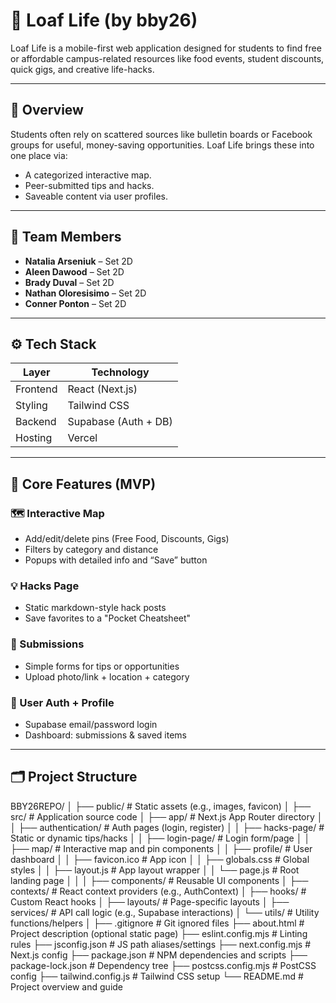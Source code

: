 # 🥖 Loaf Life (by bby26)

Loaf Life is a mobile-first web application designed for students to find free or affordable campus-related resources like food events, student discounts, quick gigs, and creative life-hacks.

---

## 📌 Overview

Students often rely on scattered sources like bulletin boards or Facebook groups for useful, money-saving opportunities. Loaf Life brings these into one place via:
- A categorized interactive map.
- Peer-submitted tips and hacks.
- Saveable content via user profiles.

---

## 👥 Team Members

- **Natalia Arseniuk** – Set 2D  
- **Aleen Dawood** – Set 2D  
- **Brady Duval** – Set 2D  
- **Nathan Oloresisimo** – Set 2D  
- **Conner Ponton** – Set 2D  

---

## ⚙️ Tech Stack

| Layer     | Technology           |
|----------|-----------------------|
| Frontend | React (Next.js)       |
| Styling  | Tailwind CSS          |
| Backend  | Supabase (Auth + DB)  |
| Hosting  | Vercel                |

---

## 🧩 Core Features (MVP)

### 🗺️ Interactive Map
- Add/edit/delete pins (Free Food, Discounts, Gigs)
- Filters by category and distance
- Popups with detailed info and “Save” button

### 💡 Hacks Page
- Static markdown-style hack posts
- Save favorites to a "Pocket Cheatsheet"

### 🧾 Submissions
- Simple forms for tips or opportunities
- Upload photo/link + location + category

### 🔐 User Auth + Profile
- Supabase email/password login
- Dashboard: submissions & saved items

---

## 🗂️ Project Structure
BBY26REPO/
│
├── public/ # Static assets (e.g., images, favicon)
│
├── src/ # Application source code
│ ├── app/ # Next.js App Router directory
│ │ ├── authentication/ # Auth pages (login, register)
│ │ ├── hacks-page/ # Static or dynamic tips/hacks
│ │ ├── login-page/ # Login form/page
│ │ ├── map/ # Interactive map and pin components
│ │ ├── profile/ # User dashboard
│ │ ├── favicon.ico # App icon
│ │ ├── globals.css # Global styles
│ │ ├── layout.js # App layout wrapper
│ │ └── page.js # Root landing page
│ │
│ ├── components/ # Reusable UI components
│ ├── contexts/ # React context providers (e.g., AuthContext)
│ ├── hooks/ # Custom React hooks
│ ├── layouts/ # Page-specific layouts
│ ├── services/ # API call logic (e.g., Supabase interactions)
│ └── utils/ # Utility functions/helpers
│
├── .gitignore # Git ignored files
├── about.html # Project description (optional static page)
├── eslint.config.mjs # Linting rules
├── jsconfig.json # JS path aliases/settings
├── next.config.mjs # Next.js config
├── package.json # NPM dependencies and scripts
├── package-lock.json # Dependency tree
├── postcss.config.mjs # PostCSS config
├── tailwind.config.js # Tailwind CSS setup
└── README.md # Project overview and guide